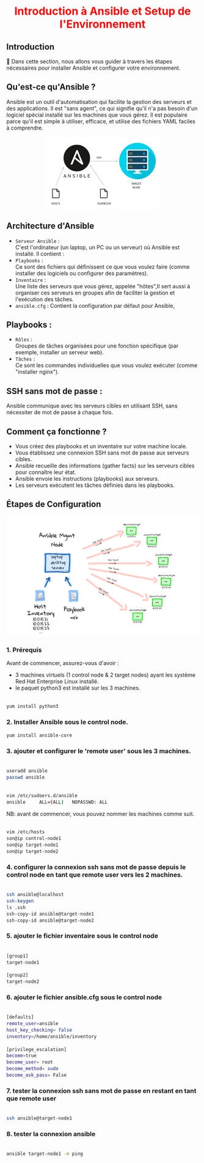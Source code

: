 <h1 align="center" style="color: red;">Introduction à Ansible et Setup de l'Environnement</h1>

## Introduction
👋 Dans cette section, nous allons vous guider à travers les étapes nécessaires pour installer Ansible et configurer votre environnement.

## Qu'est-ce qu'Ansible ?
Ansible est un outil d'automatisation qui facilite la gestion des serveurs et des applications. Il est "sans agent", ce qui signifie qu'il n'a pas besoin d'un logiciel spécial installé sur les machines que vous gérez. Il est populaire parce qu'il est simple à utiliser, efficace, et utilise des fichiers YAML faciles à comprendre.
<p align="center">
  <img src="images/Capture.jpg" alt="cap" style="width: 300px;"/>
</p>  

## Architecture d'Ansible
- `Serveur Ansible` :  
C'est l'ordinateur (un laptop, un PC ou un serveur) où Ansible est installé. Il contient :
- `Playbooks` :  
Ce sont des fichiers qui définissent ce que vous voulez faire (comme installer des logiciels ou configurer des paramètres).
- `Inventaire` :  
Une liste des serveurs que vous gérez, appelée "hôtes",Il sert aussi à organiser ces serveurs en groupes afin de faciliter la gestion et l'exécution des tâches.
-  `ansible.cfg` : Contient la configuration par défaut pour Ansible, 

## Playbooks :

- `Rôles` :  
Groupes de tâches organisées pour une fonction spécifique (par exemple, installer un serveur web).
- `Tâches` :  
 Ce sont les commandes individuelles que vous voulez exécuter (comme "installer nginx").

## SSH sans mot de passe : 
Ansible communique avec les serveurs cibles en utilisant SSH, sans nécessiter de mot de passe à chaque fois.

## Comment ça fonctionne ?
- Vous créez des playbooks et un inventaire sur votre machine locale.
- Vous établissez une connexion SSH sans mot de passe aux serveurs cibles.
- Ansible recueille des informations (gather facts) sur les serveurs cibles pour connaître leur état.
- Ansible envoie les instructions (playbooks) aux serveurs.
- Les serveurs exécutent les tâches définies dans les playbooks.

## Étapes de Configuration
<p align="center">
  <img src="images/ansible.png" alt="cap" style="width: 700px;"/>
</p>  

### 1. Prérequis
Avant de commencer, assurez-vous d'avoir :
- 3 machines virtuels (1 control node & 2 target nodes) ayant les système Red Hat Enterprise Linux installé.
- le paquet python3 est installé sur les 3 machines.

```bash

yum install python3

```

### 2. Installer Ansible sous le control node.

```bash
yum install ansible-core
```

### 3. ajouter et configurer le 'remote user' sous les 3 machines.

```bash

useradd ansible
passwd ansible

```

```bash

vim /etc/sudoers.d/ansible
ansible     ALL=(ALL) 	NOPASSWD: ALL

```

NB: avant de commencer, vous pouvez nommer les machines comme suit.

```bash

vim /etc/hosts
son@ip control-node1
son@ip target-node1
son@ip target-node2 

```

### 4. configurer la connexion ssh sans mot de passe depuis le control node en tant que remote user vers les 2 machines.

```bash

ssh ansible@localhost
ssh-keygen
ls .ssh
ssh-copy-id ansible@target-node1
ssh-copy-id ansible@target-node2

```

### 5. ajouter le fichier inventaire sous le control node

```bash

[group1]
target-node1

[group2]
target-node2

```

### 6. ajouter le fichier ansible.cfg sous le control node

```bash

[defaults]
remote_user=ansible
host_key_checking= false
inventory=/home/ansible/inventory

[privilege_escalation]
become=true
become_user= root
become_method= sudo 
become_ask_pass= False

```

### 7. tester la connexion ssh sans mot de passe en restant en tant que remote user

```bash

ssh ansible@target-node1

```

### 8. tester la connexion ansible

```bash

ansible target-node1 -m ping

```

